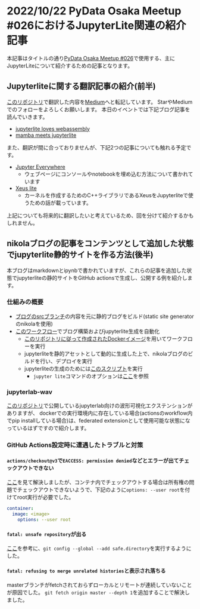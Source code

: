 <!--
.. title: 2022/10/22 PyData Osaka #026における JupyterLite関連の紹介記事
.. slug: 26
.. date: 2022-10-22 00:00:00 UTC+09:00
.. tags: jupyterlite
.. category: 
.. link: 
.. description: 
.. type: text
-->

# 2022/10/22 PyData Osaka Meetup #026におけるJupyterLite関連の紹介記事

本記事はタイトルの通り[PyData Osaka Meetup #026](https://pydataosaka.connpass.com/event/261492/)で使用する、主にJupyterLiteについて紹介するための記事となります。

## Jupyterliteに関する翻訳記事の紹介(前半)

[このリポジトリ](https://github.com/PyDataOsaka/jupyterblog-translation)で翻訳した内容を[Medium](https://medium.com/pydata-osaka)へと転記しています。
StarやMediumでのフォローをよろしくお願いします。
本日のイベントでは下記ブログ記事を読んでいきます。

* [jupyterlite loves webassembly](https://github.com/PyDataOsaka/jupyterblog-translation/blob/main/posts/2021-07-13-jupyterlite-loves-webassembly.md)
* [mamba meets jupyterlite](https://github.com/PyDataOsaka/jupyterblog-translation/blob/main/posts/2022-07-14-mamba_meets_jupyterlite.md)

また、翻訳が間に合っておりませんが、下記2つの記事についても触れる予定です。

* [Jupyter Everywhere](https://blog.jupyter.org/jupyter-everywhere-f8151c2cc6e8)
    * ウェブページにコンソールやnotebookを埋め込む方法について書かれています
* [Xeus lite](https://blog.jupyter.org/xeus-lite-379e96bb199d)
    * カーネルを作成するためのC++ライブラリであるXeusをJupyterliteで使うための話が載っています。

上記についても将来的に翻訳したいと考えているため、回を分けて紹介するかもしれません。

## nikolaブログの記事をコンテンツとして追加した状態でjupyterlite静的サイトを作る方法(後半)

本ブログはmarkdownとipynbで書かれていますが、これらの記事を追加した状態でjupyterliteの静的サイトをGitHub actionsで生成し、公開する例を紹介します。

### 仕組みの概要

* [ブログのsrcブランチ](https://github.com/wrist/wrist.github.io/tree/src)の内容を元に静的ブログをビルド(static site generatorのnikolaを使用)
* [このワークフロー](https://github.com/wrist/wrist.github.io/blob/src/.github/workflows/build.yml)でブログ構築およびjupyterlite生成を自動化
    * [このリポジトリに従って作成されたDockerイメージ](https://github.com/wrist/docker-jupyterlab-custom)を用いてワークフローを実行
    * jupyterliteを静的アセットとして動的に生成した上で、nikolaブログのビルドを行い、デプロイを実行
    * jupyterliteの生成のためには[このスクリプト](https://github.com/wrist/wrist.github.io/blob/src/generate_jupyterlite.sh)を実行
        * `jupyter lite`コマンドのオプションは[ここ](https://jupyterlite.readthedocs.io/en/latest/reference/cli.html)を参照

### jupyterlab-wav

[このリポジトリ](https://github.com/wrist/jupyterlab-wav)で公開しているjupyterlab向けの波形可視化エクステンションがありますが、
dockerでの実行環境内に存在している場合(actionsのworkflow内でpip installしている場合)は、federated extensionとして使用可能な状態になっているはずですので紹介します。

### GitHub Actions設定時に遭遇したトラブルと対策

#### `actions/checkout@v3`で`EACCESS: permission denied`などとエラーが出てチェックアウトできない

[ここ](https://github.com/actions/checkout/issues/841)を見て解決しましたが、コンテナ内でチェックアウトする場合は所有権の問題でチェックアウトできないようで、下記のように`options: --user root`を付けてroot実行が必要でした。

```yaml
container:
  image: <image>
    options: --user root
```

#### `fatal: unsafe repository`が出る

[ここ](https://zenn.dev/kouta/scraps/726bfce243f72b)を参考に、`git config --global --add safe.directory`を実行するようにした。

#### `fatal: refusing to merge unrelated histories`と表示され落ちる

masterブランチがfetchされておらずローカルとリモートが連続していないことが原因でした。
`git fetch origin master --depth 1`を追加することで解決しました。
